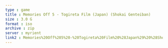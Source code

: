 ```yaml
---
type : game
title : Memories Off 5 - Togireta Film (Japan) (Shokai Genteiban)
size : 3.0 G
format : iso
archive : zip
server : myrient
link2 : Memories%20Off%205%20-%20Togireta%20Film%20%28Japan%29%20%28Shokai%20Genteiban%29
---
```

